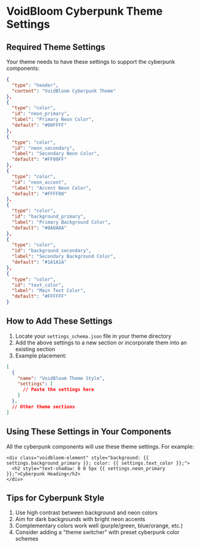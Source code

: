 # VoidBloom Cyberpunk Theme Settings

## Required Theme Settings

Your theme needs to have these settings to support the cyberpunk components:

```json
{
  "type": "header",
  "content": "VoidBloom Cyberpunk Theme"
},
{
  "type": "color",
  "id": "neon_primary",
  "label": "Primary Neon Color",
  "default": "#00FFFF"
},
{
  "type": "color",
  "id": "neon_secondary",
  "label": "Secondary Neon Color",
  "default": "#FF00FF"
},
{
  "type": "color", 
  "id": "neon_accent",
  "label": "Accent Neon Color",
  "default": "#FFFF00"
},
{
  "type": "color",
  "id": "background_primary",
  "label": "Primary Background Color",
  "default": "#0A0A0A"
},
{
  "type": "color",
  "id": "background_secondary",
  "label": "Secondary Background Color",
  "default": "#1A1A1A"
},
{
  "type": "color",
  "id": "text_color",
  "label": "Main Text Color",
  "default": "#FFFFFF"
}
```

## How to Add These Settings

1. Locate your `settings_schema.json` file in your theme directory
2. Add the above settings to a new section or incorporate them into an existing section
3. Example placement:

```json
[
  {
    "name": "VoidBloom Theme Style",
    "settings": [
      // Paste the settings here
    ]
  },
  // Other theme sections
]
```

## Using These Settings in Your Components

All the cyberpunk components will use these theme settings. For example:

```liquid
<div class="voidbloom-element" style="background: {{ settings.background_primary }}; color: {{ settings.text_color }};">
  <h2 style="text-shadow: 0 0 5px {{ settings.neon_primary }};">Cyberpunk Heading</h2>
</div>
```

## Tips for Cyberpunk Style

1. Use high contrast between background and neon colors
2. Aim for dark backgrounds with bright neon accents
3. Complementary colors work well (purple/green, blue/orange, etc.)
4. Consider adding a "theme switcher" with preset cyberpunk color schemes
